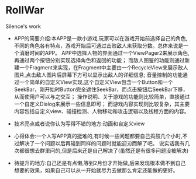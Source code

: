 # RollWar
Silence's work
  - APP的简要介绍:本APP是一款小游戏,玩家可以在游戏开始前选择自己的角色,不同的角色各有特点，游戏开始后可通过击败敌人来获取分数。总体来说是一个消磨时间的APP。
                 APP中选择人物的界面通过一个ViewPager2来展示角色,再通过两个按钮分别实现选择角色和返回的功能；
                 而敌人图鉴的功能则通过新建一个Fragment来实现，在Fragment中主要由一个RecycleView来展示敌人图片,点击敌人图片后屏幕下方可以显示出敌人的详细信息;
                 音量控制的功能通过一个简单的自定义View实现,这个自定义View包含一个Button和一个SeekBar，刚开始时Button完全遮住SeekBar，而点击按钮后SeekBar下移，从而使用户可以与之交互；
                 操作说明、关于游戏的功能则比较简单，直接通过一个自定义Dialog来展示一些信息即可；
                 而游戏内容实现则比较复杂，其主要内容包括自定义view、碰撞检测、人物移动和攻击逻辑以及线程方面的内容。
                 
  
  - 技术亮点或者说你认为写得不错的地方:动画和自定义view
  
  - 心得体会:一个人写APP真的挺难的,有时候一些问题都要自己捣鼓几个小时,不过解决了一个问题以后再碰到同样的问题时就能迎刃而解了吧。
            说实话我有几次都很想去群里问的,但是后来还是自己解决了(虽然还是有很多问题没被解决)
            
  - 待提升的地方:自己还是有点懒,等到2月份才开始做,后来发现根本做不到自己想要的效果，如果自己可以从一开始就尽力去做那么肯定还能做的更好。
                
